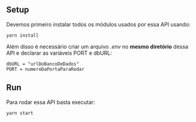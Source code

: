 ## Setup

Devemos primeiro instalar todos os módulos usados por essa API usando:
```
yarn install
```

Além disso é necessário criar um arquivo _.env_ no **mesmo diretório** dessa API e declarar as variáveis PORT e dbURL:

```
dbURL = "urlDoBancoDeDados"
PORT = numeroDaPortaParaRodar
```

## Run

Para rodar essa API basta executar:
```
yarn start
```
